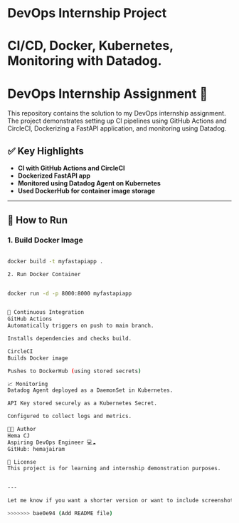 
# DevOps Internship Project
CI/CD, Docker, Kubernetes, Monitoring with Datadog.
=======
# DevOps Internship Assignment 🚀

This repository contains the solution to my DevOps internship assignment. The project demonstrates setting up CI pipelines using GitHub Actions and CircleCI, Dockerizing a FastAPI application, and monitoring using Datadog.


## ✅ Key Highlights

- **CI with GitHub Actions and CircleCI**
- **Dockerized FastAPI app**
- **Monitored using Datadog Agent on Kubernetes**
- **Used DockerHub for container image storage**

---

## 🚀 How to Run

### 1. Build Docker Image
```bash

docker build -t myfastapiapp .

2. Run Docker Container


docker run -d -p 8000:8000 myfastapiapp


🔁 Continuous Integration
GitHub Actions
Automatically triggers on push to main branch.

Installs dependencies and checks build.

CircleCI
Builds Docker image

Pushes to DockerHub (using stored secrets)

📈 Monitoring
Datadog Agent deployed as a DaemonSet in Kubernetes.

API Key stored securely as a Kubernetes Secret.

Configured to collect logs and metrics.

👩‍💻 Author
Hema CJ
Aspiring DevOps Engineer 💻☁️
GitHub: hemajairam

📄 License
This project is for learning and internship demonstration purposes.


---

Let me know if you want a shorter version or want to include screenshots, badges, or links to pipelines!

>>>>>>> bae0e94 (Add README file)
